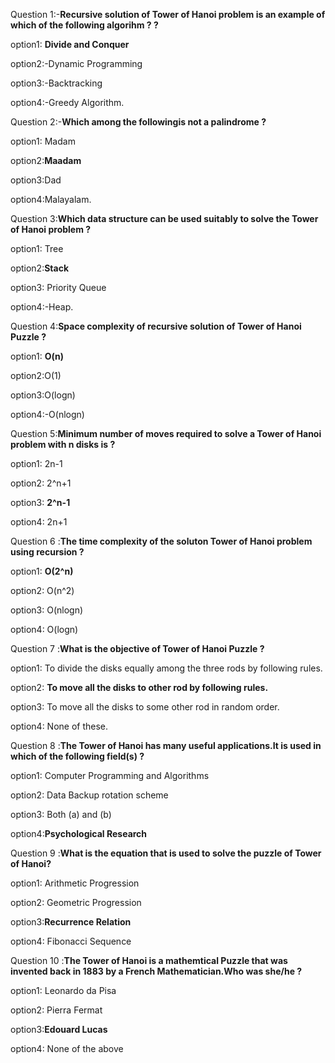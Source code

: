 Question 1:-**Recursive solution of Tower of Hanoi problem is an example of which of the following algorihm ? ?**

option1: **Divide and Conquer**

option2:-Dynamic Programming

option3:-Backtracking

option4:-Greedy Algorithm.

Question 2:-**Which among the followingis not a palindrome ?**

option1: Madam

option2:**Maadam**

option3:Dad

option4:Malayalam.

Question 3:**Which data structure can be used suitably to solve the Tower of Hanoi problem ?**

option1: Tree

option2:**Stack**

option3: Priority Queue

option4:-Heap.

Question 4:**Space complexity of recursive solution of Tower of Hanoi Puzzle ?**

option1: **O(n)**

option2:O(1)

option3:O(logn)

option4:-O(nlogn)

Question 5:**Minimum number of moves required to solve a Tower of Hanoi problem with n disks is ?**
	
  option1: 2n-1
	
  option2: 2^n+1
	
  option3: **2^n-1**
	
  option4: 2n+1
  
Question 6 :**The time complexity of the soluton Tower of Hanoi problem using recursion ?**
	
  option1: **O(2^n)**
	
  option2: O(n^2)
	
  option3: O(nlogn)
	
  option4: O(logn)
  
Question 7 :**What is the objective of Tower of Hanoi Puzzle ?**
	
  option1: To divide the disks equally among the three rods by following rules.
	
  option2: **To move all the disks to other rod by following rules.**
	
  option3: To move all the disks to some other rod in random order.
	
  option4: None of these.


 Question 8 :**The Tower of Hanoi has many useful applications.It is used in which of the following field(s) ?**
	
  option1: Computer Programming and Algorithms
	
  option2: Data Backup rotation scheme
	
  option3: Both (a) and (b)
	
  option4:**Psychological Research**
	
Question 9 :**What is the equation that is used to solve the puzzle of Tower of Hanoi?**
	
  option1: Arithmetic Progression
	
  option2: Geometric Progression
	
  option3:**Recurrence Relation**
  
  option4: Fibonacci Sequence

Question 10 :**The Tower of Hanoi is a mathemtical Puzzle that was invented back in 1883 by a French Mathematician.Who was she/he ?**

  option1: Leonardo da Pisa
  
  option2: Pierra Fermat
	
  option3:**Edouard Lucas**
	
  option4: None of the above
